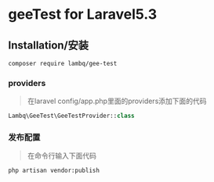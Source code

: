 # geeTest for Laravel5.3

## Installation/安装
```shell
composer require lambq/gee-test
```

### providers
> 在laravel config/app.php里面的providers添加下面的代码

```php
Lambq\GeeTest\GeeTestProvider::class
```

### 发布配置
> 在命令行输入下面代码
```shell
php artisan vendor:publish
```